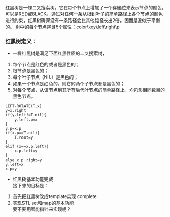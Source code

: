 红黑树是一棵二叉搜索树，它在每个节点上增加了一个存储位来表示节点的颜色，可以是RED或BLACK。通过对任何一条从根到叶子的简单路径上各个节点的颜色进行约束，红黑树确保没有一条路径会比其他路径长出2倍，因而是近似于平衡的。
树中的每个节点包含5个属性：color\key\left\right\p
### 红黑树定义：
* 一棵红黑树是满足下面红黑性质的二叉搜索树，
1. 每个节点是红色的或者是黑色的；
2. 根节点是黑色的；
3. 每个叶子节点（NIL）是黑色的；
4. 如果一个节点是红色的，则它的两个子节点都是黑色的；
5. 对每个节点，从该节点到其所有后代叶节点的简单路径上，均包含相同数目的黑色节点。   

```
LEFT-ROTATE(T,x)
y=x.right
if(y.left!=T.nil){
    y.left.p=x
}
y.p=x.p
if(x.p==T.nil){
    T.root=y
}
elif (x==x.p.left){
    x.p.left=y
}
else x.p.right=y
y.left=x
x.p=y
```

* 红黑树基本功能完成   
接下来的目标是：   
1. 首先把红黑树改成template实现   complete
2. 实现STL set和map的基本功能   
要不要用智能指针来实现呢？
